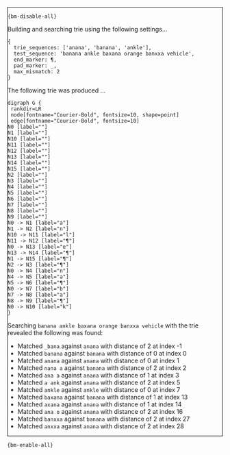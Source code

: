 <div style="border:1px solid black;">

`{bm-disable-all}`

Building and searching trie using the following settings...

```
{
  trie_sequences: ['anana', 'banana', 'ankle'],
  test_sequence: 'banana ankle baxana orange banxxa vehicle',
  end_marker: ¶,
  pad_marker: _,
  max_mismatch: 2
}

```


The following trie was produced ...

```{dot}
digraph G {
 rankdir=LR
 node[fontname="Courier-Bold", fontsize=10, shape=point]
 edge[fontname="Courier-Bold", fontsize=10]
N0 [label=""]
N1 [label=""]
N10 [label=""]
N11 [label=""]
N12 [label=""]
N13 [label=""]
N14 [label=""]
N15 [label=""]
N2 [label=""]
N3 [label=""]
N4 [label=""]
N5 [label=""]
N6 [label=""]
N7 [label=""]
N8 [label=""]
N9 [label=""]
N0 -> N1 [label="a"]
N1 -> N2 [label="n"]
N10 -> N11 [label="l"]
N11 -> N12 [label="¶"]
N0 -> N13 [label="e"]
N13 -> N14 [label="¶"]
N1 -> N15 [label="¶"]
N2 -> N3 [label="¶"]
N0 -> N4 [label="n"]
N4 -> N5 [label="a"]
N5 -> N6 [label="¶"]
N0 -> N7 [label="b"]
N7 -> N8 [label="a"]
N8 -> N9 [label="¶"]
N0 -> N10 [label="k"]
}
```

Searching `banana ankle baxana orange banxxa vehicle` with the trie revealed the following was found:

 * Matched `_bana` against `anana` with distance of 2 at index -1
 * Matched `banana` against `banana` with distance of 0 at index 0
 * Matched `anana` against `anana` with distance of 0 at index 1
 * Matched `nana a` against `banana` with distance of 2 at index 2
 * Matched `ana a` against `anana` with distance of 1 at index 3
 * Matched `a ank` against `anana` with distance of 2 at index 5
 * Matched `ankle` against `ankle` with distance of 0 at index 7
 * Matched `baxana` against `banana` with distance of 1 at index 13
 * Matched `axana` against `anana` with distance of 1 at index 14
 * Matched `ana o` against `anana` with distance of 2 at index 16
 * Matched `banxxa` against `banana` with distance of 2 at index 27
 * Matched `anxxa` against `anana` with distance of 2 at index 28
</div>

`{bm-enable-all}`

